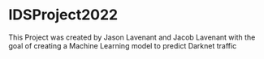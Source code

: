 # IDSProject2022
This Project was created by Jason Lavenant and Jacob Lavenant with the goal of creating a Machine Learning model to predict Darknet traffic
